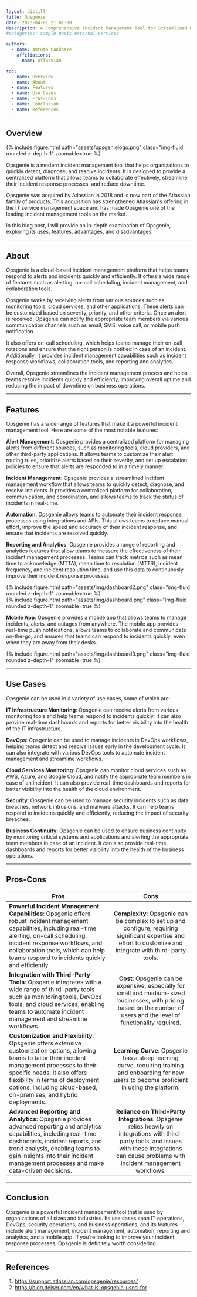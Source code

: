 ```yaml
---
layout: distill
title: Opsgenie
date: 2023-04-01 21:01:00
description: A Comprehensive Incident Management Tool for Streamlined Operations
#categories: sample-posts external-services

authors:
  - name: Amruta Pandhare
    affiliations:
      name: Atlassian

toc:
  - name: Overview
  - name: About
  - name: Features
  - name: Use Cases
  - name: Pros-Cons
  - name: Conclusion
  - name: References
---
```

## Overview

<div class="row mt-3">
    <div class="col-sm mt-3 mt-md-0">
        {% include figure.html path="assets/opsgenielogo.png" class="img-fluid rounded z-depth-1" zoomable=true %}
    </div>
</div>

Opsgenie is a modern incident management tool that helps organizations to quickly detect, diagnose, and resolve incidents. It is designed to provide a centralized platform that allows teams to collaborate effectively, streamline their incident response processes, and reduce downtime. 

Opsgenie was acquired by Atlassian in 2018 and is now part of the Atlassian family of products. This acquisition has strengthened Atlassian's offering in the IT service management space and has made Opsgenie one of the leading incident management tools on the market. 

In this blog post, I will provide an in-depth examination of Opsgenie, exploring its uses, features, advantages, and disadvantages. 

***
## About

Opsgenie is a cloud-based incident management platform that helps teams respond to alerts and incidents quickly and efficiently. It offers a wide range of features such as alerting, on-call scheduling, incident management, and collaboration tools. 

Opsgenie works by receiving alerts from various sources such as monitoring tools, cloud services, and other applications. These alerts can be customized based on severity, priority, and other criteria. Once an alert is received, Opsgenie can notify the appropriate team members via various communication channels such as email, SMS, voice call, or mobile push notification. 

It also offers on-call scheduling, which helps teams manage their on-call rotations and ensure that the right person is notified in case of an incident. Additionally, it provides incident management capabilities such as incident response workflows, collaboration tools, and reporting and analytics. 

Overall, Opsgenie streamlines the incident management process and helps teams resolve incidents quickly and efficiently, improving overall uptime and reducing the impact of downtime on business operations. 

***
## Features

Opsgenie has a wide range of features that make it a powerful incident management tool. Here are some of the most notable features: 

**Alert Management**: Opsgenie provides a centralized platform for managing alerts from different sources, such as monitoring tools, cloud providers, and other third-party applications. It allows teams to customize their alert routing rules, prioritize alerts based on their severity, and set up escalation policies to ensure that alerts are responded to in a timely manner. 

**Incident Management**: Opsgenie provides a streamlined incident management workflow that allows teams to quickly detect, diagnose, and resolve incidents. It provides a centralized platform for collaboration, communication, and coordination, and allows teams to track the status of incidents in real-time. 

**Automation**: Opsgenie allows teams to automate their incident response processes using integrations and APIs. This allows teams to reduce manual effort, improve the speed and accuracy of their incident response, and ensure that incidents are resolved quickly. 

**Reporting and Analytics**: Opsgenie provides a range of reporting and analytics features that allow teams to measure the effectiveness of their incident management processes. Teams can track metrics such as mean time to acknowledge (MTTA), mean time to resolution (MTTR), incident frequency, and incident resolution time, and use this data to continuously improve their incident response processes. 

<div class="row mt-3">
    <div class="col-sm mt-3 mt-md-0">
        {% include figure.html path="assets/img/dashboard2.png" class="img-fluid rounded z-depth-1" zoomable=true %}
    </div>
    <div class="col-sm mt-3 mt-md-0">
        {% include figure.html path="assets/img/dashboard.png" class="img-fluid rounded z-depth-1" zoomable=true %}
    </div>
</div>

**Mobile App**: Opsgenie provides a mobile app that allows teams to manage incidents, alerts, and outages from anywhere. The mobile app provides real-time push notifications, allows teams to collaborate and communicate on-the-go, and ensures that teams can respond to incidents quickly, even when they are away from their desks. 

<div class="row mt-3">
    <div class="col-sm mt-3 mt-md-0">
        {% include figure.html path="assets/img/dashboard3.png" class="img-fluid rounded z-depth-1" zoomable=true %}
    </div>
</div>

***
## Use Cases

Opsgenie can be used in a variety of use cases, some of which are: 

**IT Infrastructure Monitoring**: Opsgenie can receive alerts from various monitoring tools and help teams respond to incidents quickly. It can also provide real-time dashboards and reports for better visibility into the health of the IT infrastructure. 

**DevOps**: Opsgenie can be used to manage incidents in DevOps workflows, helping teams detect and resolve issues early in the development cycle. It can also integrate with various DevOps tools to automate incident management and streamline workflows. 

**Cloud Services Monitoring**: Opsgenie can monitor cloud services such as AWS, Azure, and Google Cloud, and notify the appropriate team members in case of an incident. It can also provide real-time dashboards and reports for better visibility into the health of the cloud environment. 

**Security**: Opsgenie can be used to manage security incidents such as data breaches, network intrusions, and malware attacks. It can help teams respond to incidents quickly and efficiently, reducing the impact of security breaches. 

**Business Continuity**: Opsgenie can be used to ensure business continuity by monitoring critical systems and applications and alerting the appropriate team members in case of an incident. It can also provide real-time dashboards and reports for better visibility into the health of the business operations. 

***
## Pros-Cons

| Pros | Cons |
| ------------- |:-------------:|
|**Powerful Incident Management Capabilities**: Opsgenie offers robust incident management capabilities, including real-time alerting, on-call scheduling, incident response workflows, and collaboration tools, which can help teams respond to incidents quickly and efficiently.|**Complexity**: Opsgenie can be complex to set up and configure, requiring significant expertise and effort to customize and integrate with third-party tools.|
|**Integration with Third-Party Tools**: Opsgenie integrates with a wide range of third-party tools such as monitoring tools, DevOps tools, and cloud services, enabling teams to automate incident management and streamline workflows.|**Cost**: Opsgenie can be expensive, especially for small and medium-sized businesses, with pricing based on the number of users and the level of functionality required.|
|**Customization and Flexibility**: Opsgenie offers extensive customization options, allowing teams to tailor their incident management processes to their specific needs. It also offers flexibility in terms of deployment options, including cloud-based, on-premises, and hybrid deployments.| **Learning Curve**: Opsgenie has a steep learning curve, requiring training and onboarding for new users to become proficient in using the platform.|
|**Advanced Reporting and Analytics**: Opsgenie provides advanced reporting and analytics capabilities, including real-time dashboards, incident reports, and trend analysis, enabling teams to gain insights into their incident management processes and make data-driven decisions.|**Reliance on Third-Party Integrations**: Opsgenie relies heavily on integrations with third-party tools, and issues with these integrations can cause problems with incident management workflows.|

***
## Conclusion

Opsgenie is a powerful incident management tool that is used by organizations of all sizes and industries. Its use cases span IT operations, DevOps, security operations, and business operations, and its features include alert management, incident management, automation, reporting and analytics, and a mobile app. If you're looking to improve your incident response processes, Opsgenie is definitely worth considering. 

***
## References

1. <https://support.atlassian.com/opsgenie/resources/>
2. <https://blog.deiser.com/en/what-is-opsgenie-used-for>
